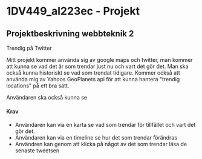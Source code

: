 1DV449_al223ec - Projekt
==============
Projektbeskrivning webbteknik 2
-------------------------
Trendig på Twitter

Mitt projekt kommer använda sig av google maps och twitter, man kommer att kunna se vad det är som trendar just nu och vart det gör det. 
Man ska också kunna historiskt se vad som trendat tidigare. 
Kommer också att använda mig av Yahoos GeoPlanets api för att kunna hantera "trendig locations" på ett bra sätt.

Användaren ska också kunna se 
<h4>Krav</h4>
<ul>
	<li>
		Användaren kan via en karta se vad som trendar för tillfället och vart det gör det.
	</li>
	<li>
		Användaren kan via en timeline se hur det som trendar förändras
	</li>
	<li>
		Användren kan genom att klicka på något av det som trendar läsa de senaste tweetsen
	</li>

</ul>

